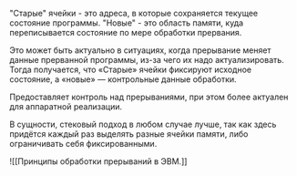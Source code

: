 "Старые" ячейки - это адреса, в которые сохраняется текущее состояние программы.
"Новые" - это область памяти, куда переписывается состояние по мере обработки прервания.

Это может быть актуально в ситуациях, когда прерывание меняет данные прерванной программы, из-за чего их надо актуализировать. Тогда получается, что «Старые» ячейки фиксируют исходное состояние, а «новые» — контрольные данные обработки.

Предоставляет контроль над прерываниями, при этом более актуален для аппаратной реализации.

В сущности, стековый подход в любом случае лучше, так как здесь придётся каждый раз выделять разные ячейки памяти, либо ограничивать себя фиксированными.

![[Принципы обработки прерываний в ЭВМ.]]